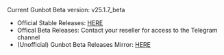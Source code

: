 Current Gunbot Beta version: v25.1.7_beta

- Official Stable Releases: [HERE](https://github.com/GuntharDeNiro/BTCT/releases/tag/hny)
- Offical Beta Releases: Contact your reseller for access to the Telegram channel
- (Unofficial) Gunbot Beta Releases Mirror: [HERE](https://github.com/computeronix/BTCT-Beta/releases/latest)
